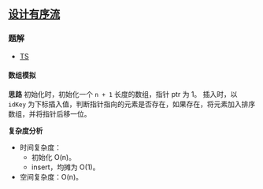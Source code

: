 ## [设计有序流](https://leetcode-cn.com/problems/design-an-ordered-stream/)

### 题解
+ [TS](../../ts/1664/1656.ts)

#### 数组模拟
**思路**
初始化时，初始化一个 `n + 1` 长度的数组，指针 ptr 为 1。
插入时，以 `idKey` 为下标插入值，判断指针指向的元素是否存在，如果存在，将元素加入排序数组，并将指针后移一位。

**复杂度分析**
+ 时间复杂度：
  - 初始化 O(n)。
  - insert，均摊为 O(1)。
+ 空间复杂度：O(n)。
